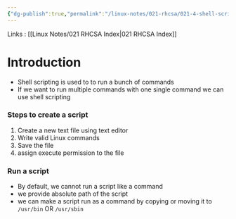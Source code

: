 ```yaml
---
{"dg-publish":true,"permalink":"/linux-notes/021-rhcsa/021-4-shell-scripting/021-4-1-shell-scripting/","noteIcon":"","created":"2023-10-07T13:47:51.554+05:30","updated":"2023-10-13T17:08:38.935+05:30"}
---
```


Links : [[Linux Notes/021 RHCSA Index\|021 RHCSA Index]]

# Introduction 

- Shell scripting is used to to run a bunch of commands
- If we want to run multiple commands with one single command we can use shell scripting

### Steps to create a script

1. Create a new text file using text editor
2. Write valid Linux commands 
3. Save the file
4. assign execute permission to the file


### Run a script

- By default, we cannot run a script like a command
- we provide absolute path of the script
- we can make a script run as a command by copying or moving it to `/usr/bin` OR `/usr/sbin`